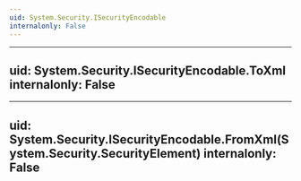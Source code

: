 ```yaml
---
uid: System.Security.ISecurityEncodable
internalonly: False
---
```


---
uid: System.Security.ISecurityEncodable.ToXml
internalonly: False
---

---
uid: System.Security.ISecurityEncodable.FromXml(System.Security.SecurityElement)
internalonly: False
---

